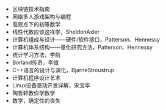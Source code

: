- 区块链技术指南 
- 网络多人游戏架构与编程
- 高观点下的初等数学
- 线性代数应该这样学，SheldonAxler
- 计算机组成与设计——硬件/软件接口，Patterson、Hennessy
- 计算机体系结构——量化研究方法，Patterson、Hennessy
- 统计学习方法，李航
- Borland传奇，李维
- C++语言的设计与演化，BjarneStroustrup
- 计算机程序设计艺术
- Linux设备驱动开发详解，宋宝华
- 陶哲轩教你学数学
- 数学，确定性的丧失
